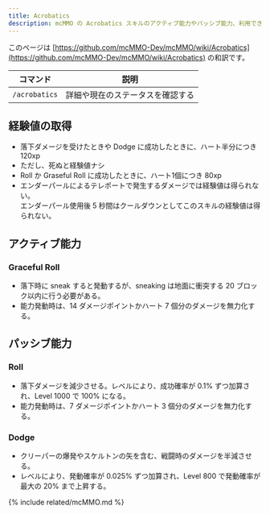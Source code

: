 ```yaml
---
title: Acrobatics
description: mcMMO の Acrobatics スキルのアクティブ能力やパッシブ能力、利用できるコマンドについて解説します
---
```


このページは [https://github.com/mcMMO-Dev/mcMMO/wiki/Acrobatics](https://github.com/mcMMO-Dev/mcMMO/wiki/Acrobatics) の和訳です。

|コマンド|説明|
|:------:|:--:|
|`/acrobatics`|詳細や現在のステータスを確認する|

## 経験値の取得

 * 落下ダメージを受けたときや Dodge に成功したときに、ハート半分につき 120xp
 * ただし、死ぬと経験値ナシ
 * Roll か Graseful Roll に成功したときに、ハート1個につき 80xp
 * エンダーパールによるテレポートで発生するダメージでは経験値は得られない。<br />
   エンダーパール使用後 5 秒間はクールダウンとしてこのスキルの経験値は得られない。

## アクティブ能力

### Graceful Roll
  * 落下時に sneak すると発動するが、sneaking は地面に衝突する 20 ブロック以内に行う必要がある。
  * 能力発動時は、14 ダメージポイントかハート 7 個分のダメージを無力化する。


## パッシブ能力

### Roll
  * 落下ダメージを減少させる。レベルにより、成功確率が 0.1% ずつ加算され、Level 1000 で 100% になる。
  * 能力発動時は、7 ダメージポイントかハート 3 個分のダメージを無力化する。

### Dodge
  * クリーパーの爆発やスケルトンの矢を含む、戦闘時のダメージを半減させる。
  * レベルにより、発動確率が 0.025% ずつ加算され、Level 800 で発動確率が最大の 20% まで上昇する。

{% include related/mcMMO.md %}
